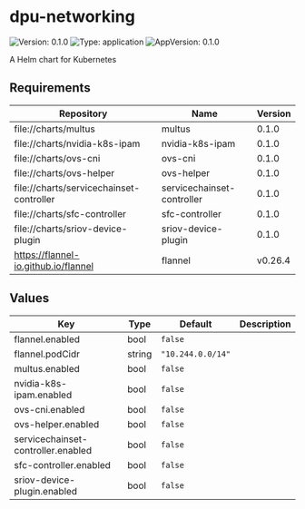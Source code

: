 # dpu-networking

![Version: 0.1.0](https://img.shields.io/badge/Version-0.1.0-informational?style=flat-square) ![Type: application](https://img.shields.io/badge/Type-application-informational?style=flat-square) ![AppVersion: 0.1.0](https://img.shields.io/badge/AppVersion-0.1.0-informational?style=flat-square)

A Helm chart for Kubernetes

## Requirements

| Repository | Name | Version |
|------------|------|---------|
| file://charts/multus | multus | 0.1.0 |
| file://charts/nvidia-k8s-ipam | nvidia-k8s-ipam | 0.1.0 |
| file://charts/ovs-cni | ovs-cni | 0.1.0 |
| file://charts/ovs-helper | ovs-helper | 0.1.0 |
| file://charts/servicechainset-controller | servicechainset-controller | 0.1.0 |
| file://charts/sfc-controller | sfc-controller | 0.1.0 |
| file://charts/sriov-device-plugin | sriov-device-plugin | 0.1.0 |
| https://flannel-io.github.io/flannel | flannel | v0.26.4 |

## Values

| Key | Type | Default | Description |
|-----|------|---------|-------------|
| flannel.enabled | bool | `false` |  |
| flannel.podCidr | string | `"10.244.0.0/14"` |  |
| multus.enabled | bool | `false` |  |
| nvidia-k8s-ipam.enabled | bool | `false` |  |
| ovs-cni.enabled | bool | `false` |  |
| ovs-helper.enabled | bool | `false` |  |
| servicechainset-controller.enabled | bool | `false` |  |
| sfc-controller.enabled | bool | `false` |  |
| sriov-device-plugin.enabled | bool | `false` |  |

